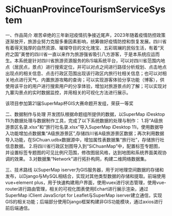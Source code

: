 # SiChuanProvinceTourismServiceSystem
一、作品简介
艰苦卓绝的三年新冠疫情抗争接近尾声，2023年随着疫情防控政策逐渐放开，旅游业努力克服多重因素影响，统筹做好疫情防控和恢复发展。四川省有着得天独厚的自然资源、璀璨夺目的文化瑰宝、五彩斑斓的民俗生活，有着“天府之国”美誉的四川省一直以来作为旅游强省吸引八方游客，于是本系统应运而生。本系统是针对四川省旅游资源服务的B/S端系统平台，可以对四川省范围内地点（居民点，景点）进行搜索定位，并可以对点之间进行路径分析规划、点击地点出现点的相关信息、点击行政区范围出现该行政区内旅行社相关信息；也可以对相关地点进行天气、内置旅游攻略的查询；可以实现游客体验分享功能（博客），供使用该平台的用户进行搜索用户的分享体验，增加对旅游景点的了解；可以实现对九寨沟景点的实时数据监控，并用相关的可视化方法进行展示。

该项目参加第21届SuperMap杯GIS大赛命题开发组，荣获一等奖

二、数据制作与处理
开发团队根据命题组所提供的数据，以SuperMap iDesktop 11i为数据处理与数据制作工具，完成了以下系统数据的处理与制作：
1.将“A级旅游景区名录.xlsx”和“旅行社名录.xlsx”导入SuperMap iDesktop 11i，使用数据导入功能增加点数据集“A级旅游景区”,存储四川省A级旅游景区数据；再次利用数据导入功能，在SiChuan.udbx数据源中，增加属性表数据集“旅行社”，存储旅行社信息数据。
2.将四川省行政区划图导入到“SiChuanMap”中，配置标签专题图，并设置标签专题图的可见比例尺范围，修改图层风格，达到地图和系统界面美观协调的效果。
3.对数据集“Network”进行拓扑构网，构建二维网络数据集。

三、技术路线
以SuperMap iserver为GIS服务器，用于对地理空间数据的存储和发布，以Django与MySQL相结合，实现对其他类型数据的存储和提取。前端使用vue+element plus，用于快速构建用户界面，使用vuex进行状态管理，使用vue-router进行路由管理，相关的可视化图表使用Echart进行展示渲染，通过SuperMap iClient JavaScript for Leaflet与SuperMap iserver建立通信，实现GIS的相关功能；后端部分使用Django框架构建非GIS功能模块，通过axios进行前后端通信。
